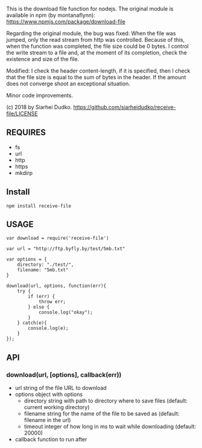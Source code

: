 This is the download file function for nodejs.
The original module is available in npm (by montanaflynn): https://www.npmjs.com/package/download-file

Regarding the original module, the bug was fixed:
When the file was jumped, only the read stream from http was controlled. Because of this, when the function was completed, the file size could be 0 bytes. I control the write stream to a file and, at the moment of its completion, check the existence and size of the file.

Modified: I check the header content-length, if it is specified, then I check that the file size is equal to the sum of bytes in the header. If the amount does not converge shoot an exceptional situation.

Minor code improvements.

(c) 2018 by Siarhei Dudko.
https://github.com/siarheidudko/receive-file/LICENSE

## REQUIRES
- fs
- url
- http
- https
- mkdirp

## Install
```
npm install receive-file
```

## USAGE
```
var download = require('receive-file')
 
var url = "http://ftp.byfly.by/test/5mb.txt"
 
var options = {
    directory: "./test/",
    filename: "5mb.txt"
}
 
download(url, options, function(err){
	try {
		if (err) { 
			throw err;
		} else {
			console.log("okay");
		}
	} catch(e){
		console.log(e);
	}
}); 
```

## API
### download(url, [options], callback(err))
- url string of the file URL to download
- options object with options
  - directory string with path to directory where to save files (default: current working directory)
  - filename string for the name of the file to be saved as (default: filename in the url)
  - timeout integer of how long in ms to wait while downloading (default: 20000)
- callback function to run after